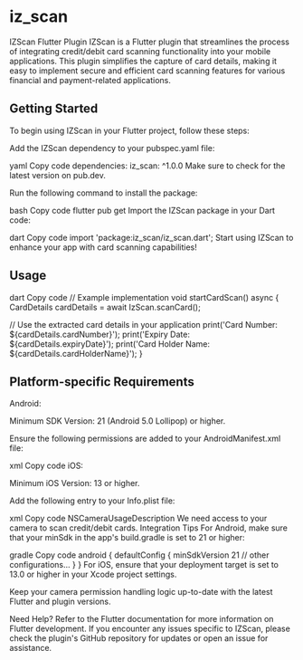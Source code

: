 # iz_scan

IZScan Flutter Plugin
IZScan is a Flutter plugin that streamlines the process of integrating credit/debit card scanning functionality into your mobile applications. This plugin simplifies the capture of card details, making it easy to implement secure and efficient card scanning features for various financial and payment-related applications.

## Getting Started
To begin using IZScan in your Flutter project, follow these steps:

Add the IZScan dependency to your pubspec.yaml file:

yaml
Copy code
dependencies:
  iz_scan: ^1.0.0
Make sure to check for the latest version on pub.dev.

Run the following command to install the package:

bash
Copy code
flutter pub get
Import the IZScan package in your Dart code:

dart
Copy code
import 'package:iz_scan/iz_scan.dart';
Start using IZScan to enhance your app with card scanning capabilities!

## Usage
dart
Copy code
// Example implementation
void startCardScan() async {
  CardDetails cardDetails = await IzScan.scanCard();

  // Use the extracted card details in your application
  print('Card Number: ${cardDetails.cardNumber}');
  print('Expiry Date: ${cardDetails.expiryDate}');
  print('Card Holder Name: ${cardDetails.cardHolderName}');
}


## Platform-specific Requirements
Android:

Minimum SDK Version: 21 (Android 5.0 Lollipop) or higher.

Ensure the following permissions are added to your AndroidManifest.xml file:

xml
Copy code
<uses-permission android:name="android.permission.CAMERA" />
iOS:

Minimum iOS Version: 13 or higher.

Add the following entry to your Info.plist file:

xml
Copy code
<key>NSCameraUsageDescription</key>
<string>We need access to your camera to scan credit/debit cards.</string>
Integration Tips
For Android, make sure that your minSdk in the app's build.gradle is set to 21 or higher:

gradle
Copy code
android {
    defaultConfig {
        minSdkVersion 21
        // other configurations...
    }
}
For iOS, ensure that your deployment target is set to 13.0 or higher in your Xcode project settings.

Keep your camera permission handling logic up-to-date with the latest Flutter and plugin versions.

Need Help?
Refer to the Flutter documentation for more information on Flutter development. If you encounter any issues specific to IZScan, please check the plugin's GitHub repository for updates or open an issue for assistance.

